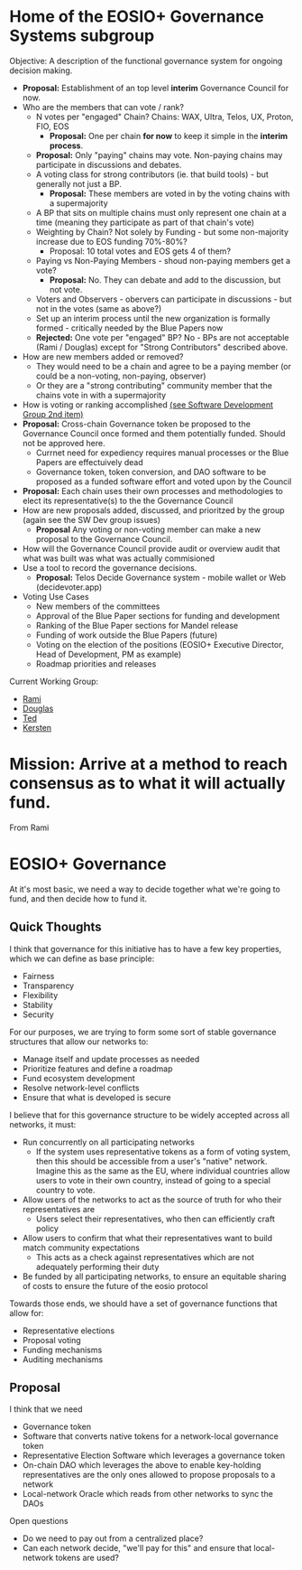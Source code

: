 # Home of the EOSIO+ Governance Systems subgroup

Objective: A description of the functional governance system for ongoing decision making.

  - **Proposal:** Establishment of an top level **interim** Governance Council for now.
  - Who are the members that can vote / rank?
    - N votes per "engaged" Chain?  Chains: WAX, Ultra, Telos, UX, Proton, FIO, EOS
      - **Proposal:** One per chain **for now** to keep it simple in the **interim process**.
    - **Proposal:** Only "paying" chains may vote.  Non-paying chains may participate in discussions and debates.
    - A voting class for strong contributors (ie. that build tools) - but generally not just a BP.
      - **Proposal:** These members are voted in by the voting chains with a supermajority
    - A BP that sits on multiple chains must only represent one chain at a time (meaning they participate as part of that chain's vote)
    - Weighting by Chain? Not solely by Funding - but some non-majority increase due to EOS funding 70%-80%? 
      - Proposal: 10 total votes and EOS gets 4 of them?
    - Paying vs Non-Paying Members - shoud non-paying members get a vote?  
      - **Proposal:** No.  They can debate and add to the discussion, but not vote.
    - Voters and Observers - obervers can participate in discussions - but not in the votes (same as above?)
    - Set up an interim process until the new organization is formally formed - critically needed by the Blue Papers now
    - **Rejected:** One vote per "engaged" BP?  No - BPs are not acceptable (Rami / Douglas) except for "Strong Contributors" described above.
  - How are new members added or removed?
    - They would need to be a chain and agree to be a paying member (or could be a non-voting, non-paying, observer)
    - Or they are a "strong contributing" community member that the chains vote in with a supermajority
  - How is voting or ranking accomplished [(see Software Development Group 2nd item)](../SoftwareDevelopment/objectives.md)
  - **Proposal:** Cross-chain Governance token be proposed to the Governance Council once formed and them potentially funded.  Should not be approved here.
    - Currnet need for expediency requires manual processes or the Blue Papers are effectuively dead
    - Governance token, token conversion, and DAO software to be proposed as a funded software effort and voted upon by the Council
  - **Proposal:** Each chain uses their own processes and methodologies to elect its representative(s) to the the Governance Council
  - How are new proposals added, discussed, and prioritzed by the group (again see the SW Dev group issues)
    - **Proposal** Any voting or non-voting member can make a new proposal to the Governance Council.
  - How will the Governance Council provide audit or overview audit that what was built was what was actually commisioned
  - Use a tool to record the governance decisions.
    - **Proposal:** Telos Decide Governance system - mobile wallet or Web (decidevoter.app)
  - Voting Use Cases
    - New members of the committees
    - Approval of the Blue Paper sections for funding and development
    - Ranking of the Blue Paper sections for Mandel release
    - Funding of work outside the Blue Papers (future)
    - Voting on the election of the positions (EOSIO+ Executive Director, Head of Development, PM as example)
    - Roadmap priorities and releases

Current Working Group:
- [Rami](https://github.com/ramijames)
- [Douglas](https://github.com/douglashorn)
- [Ted](https://github.com/tedcahalleos)
- [Kersten](https://github.com/Kersten-TCD)

# Mission: Arrive at a method to reach consensus as to what it will actually fund.

From Rami

# EOSIO+ Governance

At it&#39;s most basic, we need a way to decide together what we&#39;re going to fund, and then decide how to fund it.

## Quick Thoughts

I think that governance for this initiative has to have a few key properties, which we can define as base principle:

- Fairness
- Transparency
- Flexibility
- Stability
- Security

For our purposes, we are trying to form some sort of stable governance structures that allow our networks to:

- Manage itself and update processes as needed
- Prioritize features and define a roadmap
- Fund ecosystem development
- Resolve network-level conflicts
- Ensure that what is developed is secure

I believe that for this governance structure to be widely accepted across all networks, it must:

- Run concurrently on all participating networks
  - If the system uses representative tokens as a form of voting system, then this should be accessible from a user&#39;s &quot;native&quot; network. Imagine this as the same as the EU, where individual countries allow users to vote in their own country, instead of going to a special country to vote.
- Allow users of the networks to act as the source of truth for who their representatives are
  - Users select their representatives, who then can efficiently craft policy
- Allow users to confirm that what their representatives want to build match community expectations
  - This acts as a check against representatives which are not adequately performing their duty
- Be funded by all participating networks, to ensure an equitable sharing of costs to ensure the future of the eosio protocol

Towards those ends, we should have a set of governance functions that allow for:

- Representative elections
- Proposal voting
- Funding mechanisms
- Auditing mechanisms

## Proposal

I think that we need

- Governance token
- Software that converts native tokens for a network-local governance token
- Representative Election Software which leverages a governance token
- On-chain DAO which leverages the above to enable key-holding representatives are the only ones allowed to propose proposals to a network
- Local-network Oracle which reads from other networks to sync the DAOs

Open questions

- Do we need to pay out from a centralized place?
- Can each network decide, &quot;we&#39;ll pay for this&quot; and ensure that local-network tokens are used?
